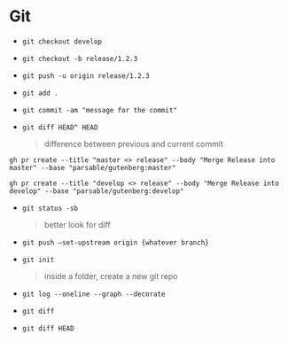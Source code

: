 # Git

- `git checkout develop`

- `git checkout -b release/1.2.3`

- `git push -u origin release/1.2.3`

- `git add .`
- `git commit -am "message for the commit"`

- `git diff HEAD^ HEAD`
  > difference between previous and current commit

`gh pr create --title "master <> release" --body "Merge Release into master" --base "parsable/gutenberg:master"`

`gh pr create --title "develop <> release" --body "Merge Release into develop" --base "parsable/gutenberg:develop"`

- `git status -sb`

  > better look for diff

- `git push —set-upstream origin {whatever branch}`

- `git init`

  > inside a folder, create a new git repo

- `git log --oneline --graph --decorate`

- `git diff`
- `git diff HEAD`
